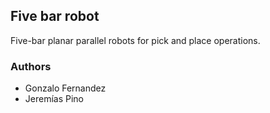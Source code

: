 ## Five bar robot
Five-bar planar parallel robots for pick and place operations.
### Authors
* Gonzalo Fernandez
* Jeremías Pino
